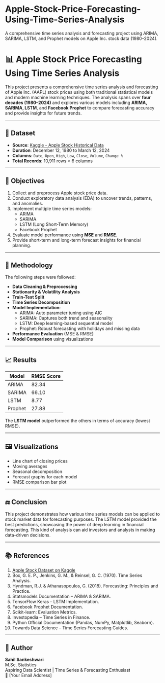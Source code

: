 # Apple-Stock-Price-Forecasting-Using-Time-Series-Analysis
A comprehensive time series analysis and forecasting project using ARIMA, SARIMA, LSTM, and Prophet models on Apple Inc. stock data (1980–2024).

# 📊 Apple Stock Price Forecasting Using Time Series Analysis

This project presents a comprehensive time series analysis and forecasting of Apple Inc. (AAPL) stock prices using both traditional statistical models and modern machine learning techniques. The analysis spans over **four decades (1980–2024)** and explores various models including **ARIMA, SARIMA, LSTM**, and **Facebook Prophet** to compare forecasting accuracy and provide insights for future trends.

---

## 📁 Dataset

- **Source**: [Kaggle - Apple Stock Historical Data](https://www.kaggle.com/)
- **Duration**: December 12, 1980 to March 12, 2024
- **Columns**: `Date`, `Open`, `High`, `Low`, `Close`, `Volume`, `Change %`
- **Total Records**: 10,911 rows × 6 columns

---

## 🎯 Objectives

1. Collect and preprocess Apple stock price data.
2. Conduct exploratory data analysis (EDA) to uncover trends, patterns, and anomalies.
3. Implement multiple time series models:
   - ARIMA
   - SARIMA
   - LSTM (Long Short-Term Memory)
   - Facebook Prophet
4. Evaluate model performance using **MSE** and **RMSE**.
5. Provide short-term and long-term forecast insights for financial planning.

---

## 🧪 Methodology

The following steps were followed:

- **Data Cleaning & Preprocessing**
- **Stationarity & Volatility Analysis**
- **Train-Test Split**
- **Time Series Decomposition**
- **Model Implementation**:
  - ARIMA: Auto parameter tuning using AIC
  - SARIMA: Captures both trend and seasonality
  - LSTM: Deep learning-based sequential model
  - Prophet: Robust forecasting with holidays and missing data
- **Performance Evaluation** (MSE & RMSE)
- **Model Comparison** using visualizations

---

## 📈 Results

| Model     | RMSE Score |
|-----------|------------|
| ARIMA     | 82.34      |
| SARIMA    | 66.10      |
| LSTM      | 8.77       |
| Prophet   | 27.88      |

The **LSTM model** outperformed the others in terms of accuracy (lowest RMSE).

---

## 🖼️ Visualizations

- Line chart of closing prices
- Moving averages
- Seasonal decomposition
- Forecast graphs for each model
- RMSE comparison bar plot

---

## 🔚 Conclusion

This project demonstrates how various time series models can be applied to stock market data for forecasting purposes. The LSTM model provided the best predictions, showcasing the power of deep learning in financial forecasting. This kind of analysis can aid investors and analysts in making data-driven decisions.

---

## 📚 References

1. [Apple Stock Dataset on Kaggle](https://www.kaggle.com/)
2. Box, G. E. P., Jenkins, G. M., & Reinsel, G. C. (1970). Time Series Analysis.
3. Hyndman, R.J. & Athanasopoulos, G. (2018). Forecasting: Principles and Practice.
4. Statsmodels Documentation – ARIMA & SARIMA.
5. TensorFlow Keras – LSTM Implementation.
6. Facebook Prophet Documentation.
7. Scikit-learn: Evaluation Metrics.
8. Investopedia – Time Series in Finance.
9. Python Official Documentation (Pandas, NumPy, Matplotlib, Seaborn).
10. Towards Data Science – Time Series Forecasting Guides.

---

## 👤 Author

**Sahil Sankeshwari**  
M.Sc. Statistics  
Aspiring Data Scientist | Time Series & Forecasting Enthusiast  
📧 [Your Email Address]  


